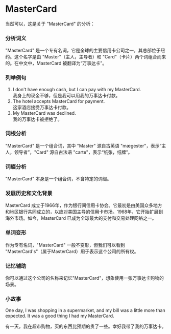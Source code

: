 # MasterCard

当然可以，这是关于 "MasterCard" 的分析：

  

### 分析词义

  

"MasterCard" 是一个专有名词，它是全球的主要信用卡公司之一，其总部位于纽约。这个名字是由 "Master"（主人，主导者）和 "Card"（卡片）两个词组合而来的。在中文中，MasterCard 被翻译为“万事达卡”。

  

### 列举例句

  

1.  I don't have enough cash, but I can pay with my MasterCard.  
    我身上的现金不够，但是我可以用我的万事达卡付款。
2.  The hotel accepts MasterCard for payment.  
    这家酒店接受万事达卡付款。
3.  My MasterCard was declined.  
    我的万事达卡被拒绝了。

  

### 词根分析

  

"MasterCard" 是一个组合词，其中 "Master" 源自古英语 "mægester"，表示“主人，领导者”，"Card" 源自古法语 "carte"，表示“纸张，纸牌”。

  

### 词缀分析

  

"MasterCard" 本身是一个组合词，不含特定的词缀。

  

### 发展历史和文化背景

  

MasterCard 成立于1966年，作为银行间信用卡协会。它最初是由美国众多地方和地区银行共同成立的，以应对美国主导的信用卡市场。1968年，它开始扩展到海外市场。如今，MasterCard 已成为全球最大的支付和交易处理网络之一。

  

### 单词变形

  

作为专有名词，"MasterCard" 一般不变形，但我们可以看到 "MasterCard's"（属于MasterCard）用于表示这个公司的所有权。

  

### 记忆辅助

  

你可以通过这个公司的名称来记忆"MasterCard"，想象使用一张万事达卡购物的场景。

  

### 小故事

  

One day, I was shopping in a supermarket, and my bill was a little more than expected. It was a good thing I had my MasterCard.

  

有一天，我在超市购物，买的东西比预期的贵了一些。幸好我带了我的万事达卡。
